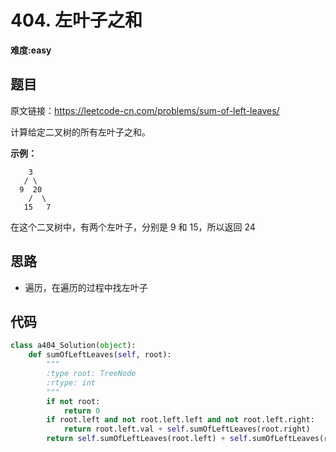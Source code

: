 # 404. 左叶子之和
**难度:easy**
## 题目
原文链接：https://leetcode-cn.com/problems/sum-of-left-leaves/

计算给定二叉树的所有左叶子之和。

**示例：**
```
    3
   / \
  9  20
    /  \
   15   7
```
在这个二叉树中，有两个左叶子，分别是 9 和 15，所以返回 24


## 思路
* 遍历，在遍历的过程中找左叶子

## 代码
```python
class a404_Solution(object):
    def sumOfLeftLeaves(self, root):
        """
        :type root: TreeNode
        :rtype: int
        """
        if not root:
            return 0
        if root.left and not root.left.left and not root.left.right:
            return root.left.val + self.sumOfLeftLeaves(root.right)
        return self.sumOfLeftLeaves(root.left) + self.sumOfLeftLeaves(root.right)
```

